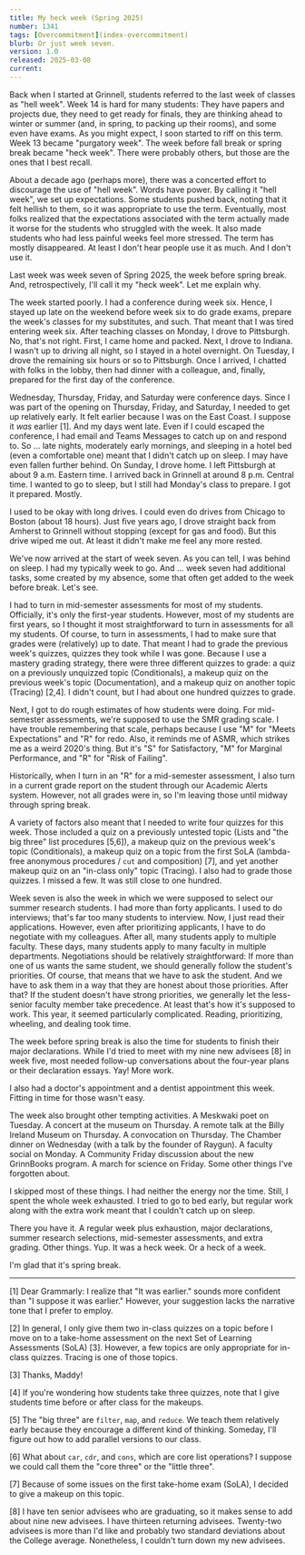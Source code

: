 ```yaml
---
title: My heck week (Spring 2025)
number: 1341
tags: [Overcommitment](index-overcommitment)
blurb: Or just week seven.
version: 1.0
released: 2025-03-08
current:
---
```

Back when I started at Grinnell, students referred to the last week of classes as "hell week". Week 14 is hard for many students: They have papers and projects due, they need to get ready for finals, they are thinking ahead to winter or summer (and, in spring, to packing up their rooms), and some even have exams. As you might expect, I soon started to riff on this term. Week 13 became "purgatory week". The week before fall break or spring break became "heck week". There were probably others, but those are the ones that I best recall.

About a decade ago (perhaps more), there was a concerted effort to discourage the use of "hell week". Words have power. By calling it "hell week", we set up expectations. Some students pushed back, noting that it felt hellish to them, so it was appropriate to use the term. Eventually, most folks realized that the expectations associated with the term actually made it worse for the students who struggled with the week. It also made students who had less painful weeks feel more stressed. The term has mostly disappeared. At least I don't hear people use it as much. And I don't use it.

Last week was week seven of Spring 2025, the week before spring break. And, retrospectively, I'll call it my "heck week". Let me explain why.

The week started poorly. I had a conference during week six. Hence, I stayed up late on the weekend before week six to do grade exams, prepare the week's classes for my substitutes, and such. That meant that I was tired entering week six. After teaching classes on Monday, I drove to Pittsburgh. No, that's not right. First, I came home and packed. Next, I drove to Indiana. I wasn't up to driving all night, so I stayed in a hotel overnight. On Tuesday, I drove the remaining six hours or so to Pittsburgh. Once I arrived, I chatted with folks in the lobby, then had dinner with a colleague, and, finally, prepared for the first day of the conference.

Wednesday, Thursday, Friday, and Saturday were conference days. Since I was part of the opening on Thursday, Friday, and Saturday, I needed to get up relatively early. It felt earlier because I was on the East Coast. I suppose it _was_ earlier [1]. And my days went late. Even if I could escaped the conference, I had email and Teams Messages to catch up on and respond to. So ... late nights, moderately early mornings, and sleeping in a hotel bed (even a comfortable one) meant that I didn't catch up on sleep. I may have even fallen further behind. On Sunday, I drove home. I left Pittsburgh at about 9 a.m. Eastern time. I arrived back in Grinnell at around 8 p.m. Central time. I wanted to go to sleep, but I still had Monday's class to prepare. I got it prepared. Mostly.

I used to be okay with long drives. I could even do drives from Chicago to Boston (about 18 hours). Just five years ago, I drove straight back from Amherst to Grinnell without stopping (except for gas and food). But this drive wiped me out. At least it didn't make me feel any more rested.

We've now arrived at the start of week seven. As you can tell, I was behind on sleep. I had my typically week to go. And ... week seven had additional tasks, some created by my absence, some that often get added to the week before break. Let's see.

I had to turn in mid-semester assessments for most of my students. Officially, it's only the first-year students. However, most of my students are first years, so I thought it most straightforward to turn in assessments for all my students. Of course, to turn in assessments, I had to make sure that grades were (relatively) up to date. That meant I had to grade the previous week's quizzes, quizzes they took while I was gone. Because I use a mastery grading strategy, there were three different quizzes to grade: a quiz on a previously unquizzed topic (Conditionals), a makeup quiz on the previous week's topic (Documentation), and a makeup quiz on another topic (Tracing) [2,4]. I didn't count, but I had about one hundred quizzes to grade.

Next, I got to do rough estimates of how students were doing. For mid-semester assessments, we're supposed to use the SMR grading scale. I have trouble remembering that scale, perhaps because I use "M" for "Meets Expectations" and "R" for redo. Also, it reminds me of ASMR, which strikes me as a weird 2020's thing. But it's "S" for Satisfactory, "M" for Marginal Performance, and "R" for "Risk of Failing".

Historically, when I turn in an "R" for a mid-semester assessment, I also turn in a current grade report on the student through our Academic Alerts system. However, not all grades were in, so I'm leaving those until midway through spring break.

A variety of factors also meant that I needed to write four quizzes for this week. Those included a quiz on a previously untested topic (Lists and "the big three" list procedures [5,6]), a makeup quiz on the previous week's topic (Conditionals), a makeup quiz on a topic from the first SoLA (lambda-free anonymous procedures / `cut` and composition) [7], and yet another makeup quiz on an "in-class only" topic (Tracing). I also had to grade those quizzes. I missed a few. It was still close to one hundred.

Week seven is also the week in which we were supposed to select our summer research students. I had more than forty applicants. I used to do interviews; that's far too many students to interview. Now, I just read their applications. However, even after prioritizing applicants, I have to do negotiate with my colleagues. After all, many students apply to multiple faculty. These days, many students apply to many faculty in multiple departments. Negotiations should be relatively straightforward: If more than one of us wants the same student, we should generally follow the student's priorities. Of course, that means that we have to ask the student. And we have to ask them in a way that they are honest about those priorities. After that? If the student doesn't have strong priorities, we generally let the less-senior faculty member take precedence. At least that's how it's supposed to work. This year, it seemed particularly complicated. Reading, prioritizing, wheeling, and dealing took time.

The week before spring break is also the time for students to finish their major declarations. While I'd tried to meet with my nine new advisees [8] in week five, most needed follow-up conversations about the four-year plans or their declaration essays. Yay! More work.

I also had a doctor's appointment and a dentist appointment this week. Fitting in time for those wasn't easy.

The week also brought other tempting activities. A Meskwaki poet on Tuesday. A concert at the museum on Thursday. A remote talk at the Billy Ireland Museum on Thursday. A convocation on Thursday. The Chamber dinner on Wednesday (with a talk by the founder of Raygun). A faculty social on Monday. A Community Friday discussion about the new GrinnBooks program. A march for science on Friday. Some other things I've forgotten about.

I skipped most of these things. I had neither the energy nor the time. Still, I spent the whole week exhausted. I tried to go to bed early, but regular work along with the extra work meant that I couldn't catch up on sleep.

There you have it. A regular week plus exhaustion, major declarations, summer research selections, mid-semester assessments, and extra grading. Other things. Yup. It was a heck week. Or a heck of a week.

I'm glad that it's spring break.

---

[1] Dear Grammarly: I realize that "It was earlier." sounds more confident than "I suppose it was earlier." However, your suggestion lacks the narrative tone that I prefer to employ.

[2] In general, I only give them two in-class quizzes on a topic before I move on to a take-home assessment on the next Set of Learning Assessments (SoLA) [3]. However, a few topics are only appropriate for in-class quizzes. Tracing is one of those topics.

[3] Thanks, Maddy!

[4] If you're wondering how students take three quizzes, note that I give students time before or after class for the makeups.

[5] The "big three" are `filter`, `map`, and `reduce`. We teach them relatively early because they encourage a different kind of thinking. Someday, I'll figure out how to add parallel versions to our class.

[6] What about `car`, `cdr`, and `cons`, which are core list operations? I suppose we could call them the "core three" or the "little three".

[7] Because of some issues on the first take-home exam (SoLA), I decided to give a makeup on this topic.

[8] I have ten senior advisees who are graduating, so it makes sense to add about nine new advisees. I have thirteen returning advisees. Twenty-two advisees is more than I'd like and probably two standard deviations about the College average. Nonetheless, I couldn't turn down my new advisees.
